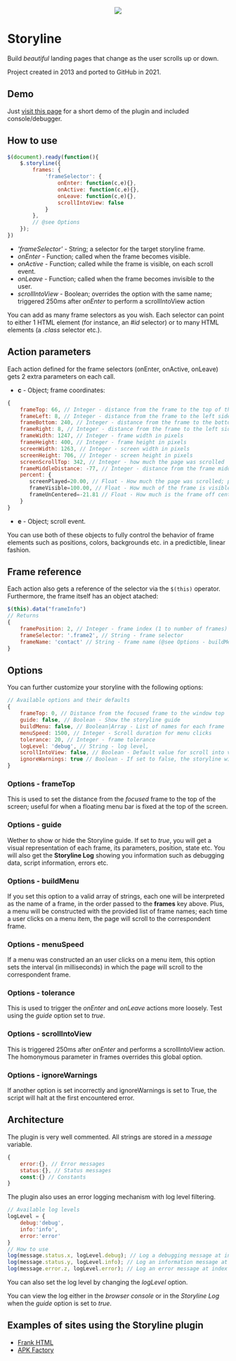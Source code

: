 <p align="center">
    <a href="https://markjivko.com/storyline/">
        <img src="https://repository-images.githubusercontent.com/387865658/8abb374b-b1b6-40f3-9358-73c77143fef3"/>
    </a>
</p>

Storyline
=========

Build *beautiful* landing pages that change as the user scrolls up or down.

Project created in 2013 and ported to GitHub in 2021.

Demo
----
Just [visit this page](https://markjivko.com/storyline) for a short demo of the plugin and included console/debugger.

How to use
----------
```JavaScript
$(document).ready(function(){
    $.storyline({
        frames: {
            'frameSelector': {
                onEnter: function(c,e){},
                onActive: function(c,e){},
                onLeave: function(c,e){},
                scrollIntoView: false
            }
        },
        // @see Options
    });
})
```

*  *'frameSelector'* - String; a selector for the target storyline frame.
*  *onEnter* - Function; called when the frame becomes visible.
*  *onActive* - Function; called while the frame is visible, on each scroll event.
*  *onLeave* - Function; called when the frame becomes invisible to the user.
*  *scrollIntoView* - Boolean; overrides the option with the same name; triggered 250ms after *onEnter* to perform a scrollIntoView action

You can add as many frame selectors as you wish. Each selector can point to 
either 1 HTML element (for instance, an *#id* selector) or to many HTML elements
(a *.class* selector etc.).

Action parameters
-----------------
Each action defined for the frame selectors (onEnter, onActive, onLeave) gets 
2 extra parameters on each call.

*  __c__ - Object; frame coordinates:

```JavaScript
{
    frameTop: 66, // Integer - distance from the frame to the top of the page (@see Options - frameTop)
    frameLeft: 8, // Integer - distance from the frame to the left side of the page
    frameBottom: 240, // Integer - distance from the frame to the bottom of the page
    frameRight: 8, // Integer - distance from the frame to the left side of the page
    frameWidth: 1247, // Integer - frame width in pixels
    frameHeight: 400, // Integer - frame height in pixels
    screenWidth: 1263, // Integer - screen width in pixels
    screenHeight: 706, // Integer - screen height in pixels
    screenScrollTop: 342, // Integer - how much the page was scrolled
    frameMiddleDistance: -77, // Integer - distance from the frame middle to the center of the screen
    percent: {
       screenPlayed=20.00, // Float - How much the page was scrolled; percent
       frameVisible=100.00, // Float - How much of the frame is visible; percent
       frameUnCentered=-21.81 // Float - How much is the frame off center; percent, -100 to +100
    }
}
```
* __e__ - Object; scroll event.

You can use both of these objects to fully control the behavior of frame elements such as positions, 
colors, backgrounds etc. in a predictible, linear fashion.

Frame reference
---------------
Each action also gets a reference of the selector via the ```$(this)``` operator.
Furthermore, the frame itself has an object atached:
```JavaScript
$(this).data("frameInfo")
// Returns
{
    framePosition: 2, // Integer - frame index (1 to number of frames)
    frameSelector: '.frame2', // String - frame selector
    frameName: 'contact' // String - frame name (@see Options - buildMenu)
}
```

Options
-------
You can further customize your storyline with the following options:
```JavaScript
// Available options and their defaults
{
    frameTop: 0, // Distance from the focused frame to the window top
    guide: false, // Boolean - Show the storyline guide 
    buildMenu: false, // Boolean|Array - List of names for each frame
    menuSpeed: 1500, // Integer - Scroll duration for menu clicks
    tolerance: 20, // Integer - frame tolerance
    logLevel: 'debug', // String - log level,
    scrollIntoView: false, // Boolean - Default value for scroll into view
    ignoreWarnings: true // Boolean - If set to false, the storyline will fail on each error
}
```

### Options - frameTop
This is used to set the distance from the *focused* frame to the top of the screen; useful for when a floating 
menu bar is fixed at the top of the screen.

### Options - guide
Wether to show or hide the Storyline guide.
If set to *true*, you will get a visual representation of each frame, its parameters, position, state etc.
You will also get the __Storyline Log__ showing you information such as debugging data, script information, errors etc.

### Options - buildMenu
If you set this option to a valid array of strings, each one will be interpreted as the name of a frame, in the order 
passed to the __frames__ key above. Plus, a menu will be constructed with the provided list of frame names; each time a 
user clicks on a menu item, the page will scroll to the correspondent frame.

### Options - menuSpeed
If a menu was constructed an an user clicks on a menu item, this option sets the interval (in milliseconds) in which the 
page will scroll to the correspondent frame.

### Options - tolerance
This is used to trigger the *onEnter* and *onLeave* actions more loosely. Test using the *guide* option set to *true*.

### Options - scrollIntoView
This is triggered 250ms after *onEnter* and performs a scrollIntoView action. The homonymous parameter in frames overrides this global option.

### Options - ignoreWarnings
If another option is set incorrectly and ignoreWarnings is set to True, the script will halt at the first encountered 
error.

Architecture
------------
The plugin is very well commented.
All strings are stored in a *message* variable.
```JavaScript
{
    error:{}, // Error messages
    status:{}, // Status messages
    const:{} // Constants
}
```

The plugin also uses an error logging mechanism with log level filtering.
```JavaScript
// Available log levels
logLevel = {
    debug:'debug',
    info:'info',
    error:'error'
}
// How to use
log(message.status.x, logLevel.debug); // Log a debugging message at index "x"
log(message.status.y, logLevel.info); // Log an information message at index "y"
log(message.error.z, logLevel.error); // Log an error message at index "z"
```
You can also set the log level by changing the *logLevel* option.

You can view the log either in the *browser console* or in the *Storyline Log* when the *guide* option 
is set to *true*.

Examples of sites using the Storyline plugin
--------------------------------------------
* [Frank HTML](https://frank.stephino.com)
* [APK Factory](https://markjivko.com/apk-factory/)
